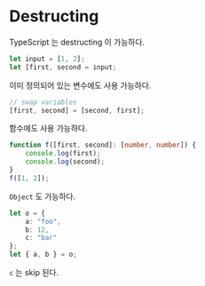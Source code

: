 # Destructing

TypeScript 는 destructing 이 가능하다.

```typescript
let input = [1, 2];
let [first, second = input;
```

이미 정의되어 있는 변수에도 사용 가능하다.

```typescript
// swap variables
[first, second] = [second, first];
```

함수에도 사용 가능하다.

```typescript
function f([first, second]: [number, number]) {
    console.log(first);
    console.log(second);
}
f([1, 2]);
```

`Object` 도 가능하다.

```typescript
let o = {
    a: "foo",
    b: 12,
    c: "bar"
};
let { a, b } = o;
```

`c` 는 skip 된다.
